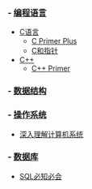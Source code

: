 ### - [编程语言](https://github.com/Thirup2/Answer/tree/main/%E7%BC%96%E7%A8%8B%E8%AF%AD%E8%A8%80)
   - [C语言](https://github.com/Thirup2/Answer/tree/main/%E7%BC%96%E7%A8%8B%E8%AF%AD%E8%A8%80/C%E8%AF%AD%E8%A8%80)
      - [C Primer Plus](https://github.com/Thirup2/Answer/tree/main/%E7%BC%96%E7%A8%8B%E8%AF%AD%E8%A8%80/C%E8%AF%AD%E8%A8%80/C%20Primer%20Plus)
      - [C和指针](https://github.com/Thirup2/Answer/tree/main/%E7%BC%96%E7%A8%8B%E8%AF%AD%E8%A8%80/C%E8%AF%AD%E8%A8%80/C%E5%92%8C%E6%8C%87%E9%92%88)
   - [C++]()
      - [C++ Primer]()
### - [数据结构](https://github.com/Thirup2/Answer/tree/main/%E6%95%B0%E6%8D%AE%E7%BB%93%E6%9E%84)
### - [操作系统](https://github.com/Thirup2/Answer/tree/main/%E6%93%8D%E4%BD%9C%E7%B3%BB%E7%BB%9F)
   - [深入理解计算机系统](https://github.com/Thirup2/Answer/tree/main/%E6%93%8D%E4%BD%9C%E7%B3%BB%E7%BB%9F/%E6%B7%B1%E5%85%A5%E7%90%86%E8%A7%A3%E8%AE%A1%E7%AE%97%E6%9C%BA%E7%B3%BB%E7%BB%9F)
### - [数据库](https://github.com/Thirup2/Answer/tree/main/%E6%95%B0%E6%8D%AE%E5%BA%93)
   - [SQL必知必会](https://github.com/Thirup2/Answer/tree/main/%E6%95%B0%E6%8D%AE%E5%BA%93/SQL%E5%BF%85%E7%9F%A5%E5%BF%85%E4%BC%9A)

